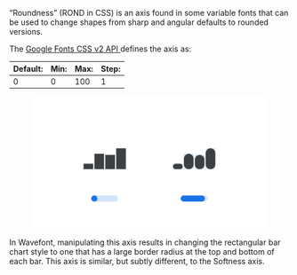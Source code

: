 
“Roundness” (ROND in CSS) is an axis found in some variable fonts that can be used to change shapes from sharp and angular defaults to rounded versions.

The [Google Fonts CSS v2 API ](https://developers.google.com/fonts/docs/css2) defines the axis as:

| Default: | Min: | Max: | Step: |
| --- | --- | --- | --- |
| 0 | 0 | 100 | 1 |

<figure>

![An image showing two type specimens, each with an axis slider underneath. The specimen on the left shows the effects of the axis’ lowest value. The specimen on the right shows the effects of the axis’ highest value.](images/thumbnail.svg)

</figure>

In Wavefont, manipulating this axis results in changing the rectangular bar chart style to one that has a large border radius at the top and bottom of each bar. This axis is similar, but subtly different, to the Softness axis.